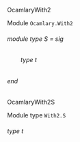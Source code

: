 OcamlaryWith2

 Module  `` Ocamlary.With2 `` 
<a id="module-type-S"></a>
###### module type S = sig

<a id="type-t"></a>
###### &nbsp; &nbsp; &nbsp; &nbsp; type t



###### end


OcamlaryWith2S

 Module type  `` With2.S `` 
<a id="type-t"></a>
###### type t

